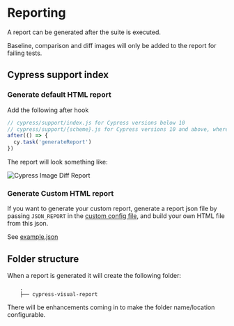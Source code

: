 # Reporting

A report can be generated after the suite is executed.

Baseline, comparison and diff images will only be added to the report for failing tests.

## Cypress support index

### Generate default HTML report
Add the following after hook

```js
// cypress/support/index.js for Cypress versions below 10
// cypress/support/{scheme}.js for Cypress versions 10 and above, where {scheme} defaults to e2e
after(() => {
  cy.task('generateReport')
})
```

The report will look something like:

![Cypress Image Diff Report](../report-example.png)

### Generate Custom HTML report

If you want to generate your custom report, generate a report json file by passing `JSON_REPORT` in the [custom config file](../README.md#custom-config-file), and build your own HTML file from this json. 

See [example.json](../report-example.json)

## Folder structure

When a report is generated it will create the following folder:

```
    .
    ├── cypress-visual-report
```

There will be enhancements coming in to make the folder name/location configurable.
